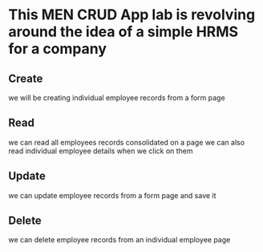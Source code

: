 # This MEN CRUD App lab is revolving around the idea of a simple HRMS for a company

## Create
we will be creating individual employee records from a form page
## Read
we can read all employees records consolidated on a page
we can also read individual employee details when we click on them
## Update
we can update employee records from a form page and save it
## Delete
we can delete employee records from an individual employee page